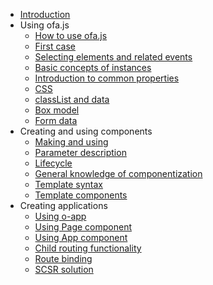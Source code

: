 - [Introduction](./introduce.md)
- Using ofa.js
  - [How to use ofa.js](./get-started/index.md)
  - [First case](./get-started/hello-world.md)
  - [Selecting elements and related events](./get-started/elements-and-events.md)
  - [Basic concepts of instances](./get-started/basic-concept.md)
  - [Introduction to common properties](./get-started/common-properties.md)
  - [CSS](./get-started/css.md)
  - [classList and data](./get-started/classlist-and-data.md)
  - [Box model](./get-started/box-model.md)
  - [Form data](./get-started/formdata.md)
- Creating and using components
  - [Making and using](./create-component/index.md)
  - [Parameter description](./create-component/parameter-description.md)
  - [Lifecycle](./create-component/life-cycle.md)
  - [General knowledge of componentization](./create-component/web-components.md)
  - [Template syntax](./create-component/template-syntax.md)
  - [Template components](./create-component/template-component.md)
- Creating applications
  - [Using o-app](./create-app/index.md)
  - [Using Page component](./create-app/page.md)
  - [Using App component](./create-app/app.md)
  - [Child routing functionality](./create-app/subrouting.md)
  - [Route binding](./create-app/o-router.md)
  - [SCSR solution](./create-app/scsr.md)
<!-- - Others
  - [Data sharing](./others/data-sharing.md)
  - [ofa.js and micro frontends](./others/about-micro-frontend.md) -->


